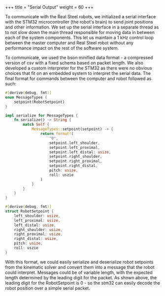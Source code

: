 +++
title = "Serial Output"
weight = 60
+++

 

To communicate with the Real Steel robots, we initialized a serial interface with the STM32 microcontroller (the robot's brain) to send joint positions and other information. We set up the serial interface in a separate thread as to not slow down the main thread responsible for moving data in between each of the system components. This let us maintain a 1 kHz control loop between the master computer and Real Steel robot without any performance impact on the rest of the software system.

To communicate, we used the bson minified data format - a compressed version of csv with a fixed schema based on packet length. We also developed a custom interpreter for the STM32 as there were no obvious choices that fit on an embedded system to interpret the serial data. The final format for commands between the computer and robot followed as such:


```rust
#[derive(debug, fmt)]
enum MessageTypes {
	setpoint(RobotSetpoint)
}

impl serialize for MessageTypes {
	fn serialize() -> String {
		match Self {
			MessageTypes::setpoint(setpoint) -> {
				return format!(
					"0",
					setpoint.left_shoulder,
					setpoint.left_proximal,
					setpoint.left_distal: usize,
					setpoint.right_shoulder,
					setpoint.right_proximal,
					setpoint.right_distal,
					pitch: usize,
					roll: uszie
				)
			}
		}
	}
}

#[derive(debug, fmt)]
struct RobotSetpoint {
	left_shoulder: usize,
	left_proximal: usize,
	left_distal: usize,
	right_shoulder: usize,
	right_proximal: usize,
	right_distal: usize,
	pitch: usize,
	roll: uszie
}
```


With this format, we could easily serialize and deserialize robot setpoints from the kinematic solver and convert them into a message that the robot could interpret. Messages could be of variable length, with the expected length determined by the leading digit for the packet. As shown above, the leading digit for the RobotSetpoint is 0 - so the stm32 can easily decode the robot position over a simple serial packet.